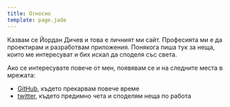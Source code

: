 ```yaml
---
title: Относно
template: page.jade
---
```


Казвам се Йордан Дичев и това е личният ми сайт. Професията ми е да проектирам и разработвам приложения.
Понякога пиша тук за неща, които ме интересуват и бих искал да споделя със света.

Ако се интересувате повече от мен, появявам се и на следните места в мрежата:

* [GitHub](https://github.com/jdichev "@jdichev"), където прекарвам повече време
* [twitter](https://twitter.com/jdichev "@jdichev"), където предимно чета и споделям неща по работа